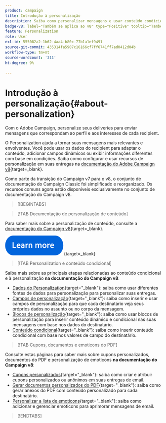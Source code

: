```yaml
---
product: campaign
title: Introdução à personalização
description: Saiba como personalizar mensagens e usar conteúdo condicional no Campaign
badge-v8: label="Também se aplica ao v8" type="Positive" tooltip="Também se aplica ao Campaign v8"
feature: Personalization
role: User
exl-id: 555082a2-1b62-4aa4-b80c-77b1a1ef9491
source-git-commit: 435314fa5907c16166cf7ff6741ff7ad0412d04b
workflow-type: tm+mt
source-wordcount: '311'
ht-degree: 9%

---
```


# Introdução à personalização{#about-personalization}

Com o Adobe Campaign, personalize seus deliveries para enviar mensagens que correspondam ao perfil e aos interesses de cada recipient.

O Personalization ajuda a tornar suas mensagens mais relevantes e envolventes. Você pode usar os dados do recipient para adaptar o conteúdo, adicionar campos dinâmicos ou exibir informações diferentes com base em condições. Saiba como configurar e usar recursos de personalização em suas entregas na [documentação do Adobe Campaign v8](https://experienceleague.adobe.com/docs/campaign/campaign-v8/send/personalize/personalize.html?lang=pt-BR){target=_blank}.

Como parte da transição do Campaign v7 para o v8, o conjunto de documentação do Campaign Classic foi simplificado e reorganizado. Os recursos comuns agora estão disponíveis exclusivamente no conjunto de documentação do Campaign v8.

>[!BEGINTABS]

>[!TAB Documentação de personalização de conteúdo]

Para saber mais sobre a personalização de conteúdo, consulte a [documentação do Campaign v8](https://experienceleague.adobe.com/docs/campaign/campaign-v8/send/personalize/personalize.html?lang=pt-BR){target=_blank}.


[![imagem](../../assets/do-not-localize/learn-more-button.svg)](https://experienceleague.adobe.com/docs/campaign/campaign-v8/send/personalize/personalize.html?lang=pt-BR){target=_blank}


>[!TAB Personalization e conteúdo condicional]

Saiba mais sobre as principais etapas relacionadas ao conteúdo condicional e à personalização **na documentação do Campaign v8**:

* [Dados do Personalization](https://experienceleague.adobe.com/docs/campaign/campaign-v8/send/personalize/personalization-data.html?lang=pt-BR){target="_blank"}: saiba como usar diferentes fontes de dados para personalização para personalizar suas entregas.
* [Campos de personalização](https://experienceleague.adobe.com/docs/campaign/campaign-v8/send/personalize/personalization-fields.html?lang=pt-BR){target="_blank"}: saiba como inserir e usar campos de personalização para que cada destinatário veja seus próprios dados no assunto ou no corpo da mensagem.
* [Blocos de personalização](https://experienceleague.adobe.com/docs/campaign/campaign-v8/send/personalize/personalization-blocks.html?lang=pt-BR){target="_blank"}: saiba como usar blocos de personalização para inserir conteúdo dinâmico e condicional nas suas mensagens com base nos dados do destinatário.
* [Conteúdo condicional](https://experienceleague.adobe.com/docs/campaign/campaign-v8/send/personalize/conditions.html?lang=pt-BR){target="_blank"}: saiba como inserir conteúdo condicional com base nos valores de campo do destinatário.

>[!TAB Cupons, documentos e emoticons do PDF]

Consulte estas páginas para saber mais sobre cupons personalizados, documentos do PDF e personalização de emoticons **na documentação do Campaign v8**:

* [Cupons personalizados](https://experienceleague.adobe.com/docs/campaign/campaign-v8/send/personalize/ppersonalized-coupons.html){target="_blank"}: saiba como criar e atribuir cupons personalizados ou anônimos em suas entregas de email.
* [Gerar documentos personalizados do PDF](https://experienceleague.adobe.com/docs/campaign/campaign-v8/send/personalize/generating-personalized-pdf-documents.html?lang=pt-BR){target="_blank"}: saiba como gerar anexos do PDF com conteúdo personalizado para cada destinatário.
* [Personalizar a lista de emoticons](https://experienceleague.adobe.com/docs/campaign/campaign-v8/send/personalize/customizing-emoticon-list.html?lang=pt-BR){target="_blank"}: saiba como adicionar e gerenciar emoticons para aprimorar mensagens de email.

>[!ENDTABS]





<!--
Adobe Campaign lets you mass deliver personalized electronic messages to a target population.

Before starting sending emails:

* Make sure recipient profiles contain at least an email address.
* Learn more about the Adobe Campaign [Delivery best practices](delivery-best-practices.md).
* Read out these sections to learn more about Deliverability: [Deliverability management in Campaign](about-deliverability.md) and [Deliverability best practices guide](https://experienceleague.adobe.com/docs/deliverability-learn/deliverability-best-practice-guide/introduction.html?lang=pt-BR).

The key steps to send an email are as follows:

* [Create an email delivery](creating-an-email-delivery.md)
* [Define the target population](steps-defining-the-target-population.md)
* [Define the email content](defining-the-email-content.md)
* [Send the email](sending-messages.md)
* [Monitor the delivery](about-delivery-monitoring.md)

The sections below provide information that is specific to the email channel. For global information on how to create a delivery, refer to [this section](steps-about-delivery-creation-steps.md).
-->